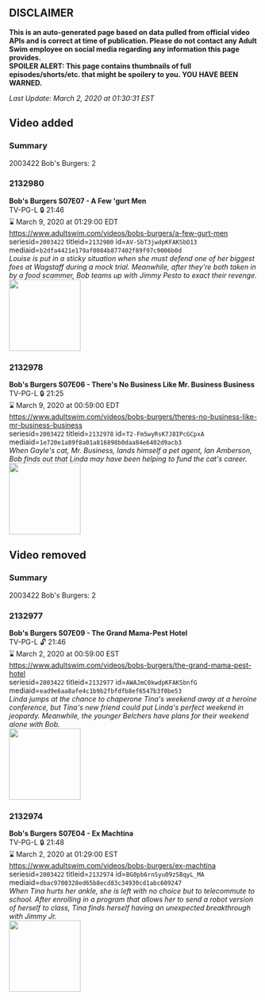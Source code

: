 ## DISCLAIMER
**This is an auto-generated page based on data pulled from official video APIs and is correct at time of publication. Please do not contact any Adult Swim employee on social media regarding any information this page provides.**  
**SPOILER ALERT: This page contains thumbnails of full episodes/shorts/etc. that might be spoilery to you. YOU HAVE BEEN WARNED.**  

_Last Update: March 2, 2020 at 01:30:31 EST_
## Video added
### Summary
2003422 Bob's Burgers: 2  
### 2132980
**Bob's Burgers S07E07 - A Few 'gurt Men**  
TV-PG-L 🔒 21:46  
⌛ March 9, 2020 at 01:29:00 EDT  
https://www.adultswim.com/videos/bobs-burgers/a-few-gurt-men  
seriesid=`2003422` titleid=`2132980` id=`AV-SbT3jwdpKFAKSbO13` mediaid=`b2dfa4421e179af0084b877402f89f97c9006b0d`  
_Louise is put in a sticky situation when she must defend one of her biggest foes at Wagstaff during a mock trial. Meanwhile, after they're both taken in by a food scammer, Bob teams up with Jimmy Pesto to exact their revenge._  
<a href="https://i.cdn.turner.com/adultswim/big/image-upload/thumbnails/thumb-2_image-151095084529720.jpg"><img src="https://i.cdn.turner.com/adultswim/big/image-upload/thumbnails/thumb-2_image-151095084529720.jpg" height="144px" /></a>
### 2132978
**Bob's Burgers S07E06 - There's No Business Like Mr. Business Business**  
TV-PG-L 🔒 21:25  
⌛ March 9, 2020 at 00:59:00 EDT  
https://www.adultswim.com/videos/bobs-burgers/theres-no-business-like-mr-business-business  
seriesid=`2003422` titleid=`2132978` id=`T2-Fm5wyRsK7J8IPcGCpxA` mediaid=`1e720e1a89f8a01a816898b0daa84e6402d9acb3`  
_When Gayle's cat, Mr. Business, lands himself a pet agent, Ian Amberson, Bob finds out that Linda may have been helping to fund the cat's career._  
<a href="https://i.cdn.turner.com/adultswim/big/image-upload/thumbnails/thumb-2_image-151068053993417.jpg"><img src="https://i.cdn.turner.com/adultswim/big/image-upload/thumbnails/thumb-2_image-151068053993417.jpg" height="144px" /></a>
## Video removed
### Summary
2003422 Bob's Burgers: 2  
### 2132977
**Bob's Burgers S07E09 - The Grand Mama-Pest Hotel**  
TV-PG-L 🔓 21:46  
⌛ March 2, 2020 at 00:59:00 EST  
https://www.adultswim.com/videos/bobs-burgers/the-grand-mama-pest-hotel  
seriesid=`2003422` titleid=`2132977` id=`AWAJmC0kwdpKFAKSbnfG` mediaid=`ead9e6aa8afe4c1b9b2fbfdfb8ef6547b3f0be53`  
_Linda jumps at the chance to chaperone Tina's weekend away at a heroine conference, but Tina's new friend could put Linda's perfect weekend in jeopardy. Meanwhile, the younger Belchers have plans for their weekend alone with Bob._  
<a href="https://i.cdn.turner.com/adultswim/big/image-upload/thumbnails/thumb-2_image-151361132028519.jpg"><img src="https://i.cdn.turner.com/adultswim/big/image-upload/thumbnails/thumb-2_image-151361132028519.jpg" height="144px" /></a>
### 2132974
**Bob's Burgers S07E04 - Ex Machtina**  
TV-PG-L 🔒 21:48  
⌛ March 2, 2020 at 01:29:00 EST  
https://www.adultswim.com/videos/bobs-burgers/ex-machtina  
seriesid=`2003422` titleid=`2132974` id=`BG0pb6rnSyu09zSBqyL_MA` mediaid=`dbac9700328ed65b8ecd83c34930cd1abc609247`  
_When Tina hurts her ankle, she is left with no choice but to telecommute to school. After enrolling in a program that allows her to send a robot version of herself to class, Tina finds herself having an unexpected breakthrough with Jimmy Jr._  
<a href="https://i.cdn.turner.com/adultswim/big/image-upload/thumbnails/thumb-2_image-15103318419278.jpg"><img src="https://i.cdn.turner.com/adultswim/big/image-upload/thumbnails/thumb-2_image-15103318419278.jpg" height="144px" /></a>
